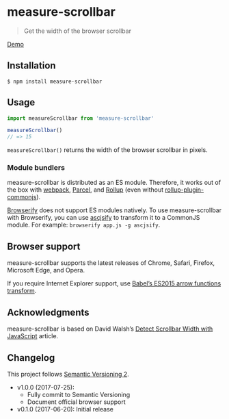 # measure-scrollbar

> Get the width of the browser scrollbar

[Demo](https://sonicdoe.github.io/measure-scrollbar/)

## Installation

```
$ npm install measure-scrollbar
```

## Usage

```js
import measureScrollbar from 'measure-scrollbar'

measureScrollbar()
// => 15
```

`measureScrollbar()` returns the width of the browser scrollbar in pixels.

### Module bundlers

measure-scrollbar is distributed as an ES module. Therefore, it works out of the box with [webpack](https://webpack.js.org), [Parcel](https://parceljs.org), and [Rollup](https://rollupjs.org) (even without [rollup-plugin-commonjs](https://github.com/rollup/rollup-plugin-commonjs)).

[Browserify](http://browserify.org) does not support ES modules natively. To use measure-scrollbar with Browserify, you can use [ascjsify](https://github.com/goto-bus-stop/ascjsify) to transform it to a CommonJS module. For example: `browserify app.js -g ascjsify`.

## Browser support

measure-scrollbar supports the latest releases of Chrome, Safari, Firefox, Microsoft Edge, and Opera.

If you require Internet Explorer support, use [Babel’s ES2015 arrow functions transform](https://babeljs.io/docs/plugins/transform-es2015-arrow-functions/).

## Acknowledgments

measure-scrollbar is based on David Walsh’s [Detect Scrollbar Width with JavaScript](https://davidwalsh.name/detect-scrollbar-width) article.

## Changelog

This project follows [Semantic Versioning 2](http://semver.org/).

- v1.0.0 (2017-07-25):
  - Fully commit to Semantic Versioning
  - Document official browser support
- v0.1.0 (2017-06-20): Initial release
